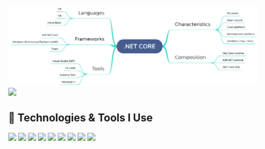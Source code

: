 <img src="img/dot-net-core-light.png?sanitize=true#gh-light-mode-only">
<img src="img/dot-net-core-dark.png?sanitize=true#gh-dark-mode-only">

## 🔧 Technologies & Tools I Use
<a href="#"><img src="https://img.shields.io/badge/Visual_Studio-_.svg?logo=visualstudio"></a>
<a href="#"><img src="https://img.shields.io/badge/VS_Code-_.svg?logo=visualstudiocode"></a>
<a href="#"><img src="https://img.shields.io/badge/IntelliJ_IDEA-_.svg?logo=intellijidea"></a>
<a href="#"><img src="https://img.shields.io/badge/Git-_.svg?logo=git"></a>
<a href="#"><img src="https://img.shields.io/badge/C_Sharp-_.svg?logo=dotnet"></a>
<a href="#"><img src="https://img.shields.io/badge/Visual_Basic-_.svg?logo=dotnet"></a>
<a href="#"><img src="https://img.shields.io/badge/Java-_.svg?logo=java"></a>
<a href="#"><img src="https://img.shields.io/badge/PHP-_.svg?logo=php"></a>
<a href="#"><img src="https://img.shields.io/badge/Blazor_WebAssembly-_.svg?logo=blazor"></a>
